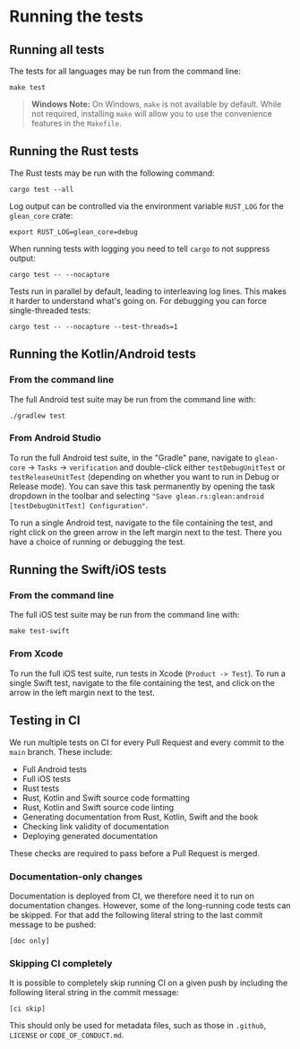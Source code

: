 # Running the tests

## Running all tests

The tests for all languages may be run from the command line:

```
make test
```

> **Windows Note:** On Windows, `make` is not available by default. While not required, installing `make` will allow you to use the convenience features in the `Makefile`.

## Running the Rust tests

The Rust tests may be run with the following command:

```
cargo test --all
```

Log output can be controlled via the environment variable `RUST_LOG` for the `glean_core` crate:

```
export RUST_LOG=glean_core=debug
```

When running tests with logging you need to tell `cargo` to not suppress output:

```
cargo test -- --nocapture
```

Tests run in parallel by default, leading to interleaving log lines.
This makes it harder to understand what's going on.
For debugging you can force single-threaded tests:

```
cargo test -- --nocapture --test-threads=1
```

## Running the Kotlin/Android tests

### From the command line

The full Android test suite may be run from the command line with:

```
./gradlew test
```

### From Android Studio

To run the full Android test suite, in the "Gradle" pane, navigate to `glean-core` -> `Tasks` -> `verification` and double-click either `testDebugUnitTest` or `testReleaseUnitTest` (depending on whether you want to run in Debug or Release mode).
You can save this task permanently by opening the task dropdown in the toolbar and selecting `"Save glean.rs:glean:android [testDebugUnitTest] Configuration"`.

To run a single Android test, navigate to the file containing the test, and right click on the green arrow in the left margin next to the test.  There you have a choice of running or debugging the test.

## Running the Swift/iOS tests

### From the command line

The full iOS test suite may be run from the command line with:

```
make test-swift
```

### From Xcode

To run the full iOS test suite, run tests in Xcode (`Product -> Test`).
To run a single Swift test, navigate to the file containing the test,
and click on the arrow in the left margin next to the test.

## Testing in CI

We run multiple tests on CI for every Pull Request and every commit to the `main` branch.
These include:

* Full Android tests
* Full iOS tests
* Rust tests
* Rust, Kotlin and Swift source code formatting
* Rust, Kotlin and Swift source code linting
* Generating documentation from Rust, Kotlin, Swift and the book
* Checking link validity of documentation
* Deploying generated documentation

These checks are required to pass before a Pull Request is merged.

### Documentation-only changes

Documentation is deployed from CI, we therefore need it to run on documentation changes.
However, some of the long-running code tests can be skipped.
For that add the following literal string to the last commit message to be pushed:

```
[doc only]
```

### Skipping CI completely

It is possible to completely skip running CI on a given push by including the following literal string in the commit message:

```
[ci skip]
```

This should only be used for metadata files, such as those in `.github`, `LICENSE` or `CODE_OF_CONDUCT.md`.
